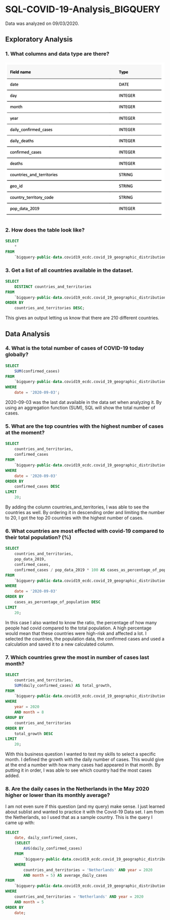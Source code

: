 # SQL-COVID-19-Analysis_BIGQUERY
Data was analyzed on 09/03/2020.

## Exploratory Analysis

### 1. What columns and data type are there?

![Data_Set_info.png](Data_Set_info.png)

### 2. How does the table look like?

```sql
SELECT
	*
FROM
	`bigquery-public-data.covid19_ecdc.covid_19_geographic_distribution_worldwide`
```

### 3. Get a list of all countries available in the dataset.

```sql
SELECT
	DISTINCT countries_and_territories
FROM
	`bigquery-public-data.covid19_ecdc.covid_19_geographic_distribution_worldwide`
ORDER BY 
	countries_and_territories DESC;
```

This gives an output letting us know that there are 210 different countries.

## Data Analysis

### 4. What is the total number of cases of COVID-19 today globally?

```sql
SELECT
	SUM(confirmed_cases) 
FROM
	`bigquery-public-data.covid19_ecdc.covid_19_geographic_distribution_worldwide`
WHERE 
	date = '2020-09-03';
```

2020-09-03 was the last dat available in the data set when analyzing it. By using an aggregation function (SUM), SQL will show the total number of cases. 

### 5. **What are the top countries with the highest number of cases at the moment?**

```sql
SELECT
	countries_and_territories, 
	confirmed_cases
FROM
	`bigquery-public-data.covid19_ecdc.covid_19_geographic_distribution_worldwide`
WHERE
	date = '2020-09-03'
ORDER BY
	confirmed_cases DESC
LIMIT
	20;
```

By adding the column countries_and_territories, I was able to see the countries as well. By ordering it in descending order and limiting the number to 20, I got the top 20 countries with the highest number of cases. 

### 6. **What countries are most effected with covid-19 compared to their total population? (%)**

```sql
SELECT
	countries_and_territories,
	pop_data_2019,
	confirmed_cases,
	confirmed_cases / pop_data_2019 * 100 AS cases_as_percentage_of_population
FROM
	`bigquery-public-data.covid19_ecdc.covid_19_geographic_distribution_worldwide`
WHERE
	date = '2020-09-03'
ORDER BY
	cases_as_percentage_of_population DESC
LIMIT
	20;
```

In this case I also wanted to know the ratio, the percentage of how many people had covid  compared to the total population.  A high percentage would mean that these countries were high-risk and affected a lot. I selected the countries, the population data, the confirmed cases and used a calculation and saved it to a new calculated column. 

### 7. Which countries grew the most in number of cases last month?

```sql
SELECT
	countries_and_territories,
	SUM(daily_confirmed_cases) AS total_growth, 
FROM
	`bigquery-public-data.covid19_ecdc.covid_19_geographic_distribution_worldwide` 
WHERE
	year = 2020
	AND month = 8 
GROUP BY
	countries_and_territories
ORDER BY 
	total_growth DESC
LIMIT
	20;
```

With this business question I wanted to test my skills to select a specific month. I defined the growth with the daily number of cases. This would give at the end a number with how many cases had appeared in that month. By putting it in order, I was able to see which country had the most cases added. 

### 8. **Are the daily cases in the Netherlands in the May 2020 higher or lower than its monthly average?**

I am not even sure if this question (and my query) make sense. I just learned about sublist and wanted to practice it with the Covid-19 Data set. I am from the Netherlands, so I used that as a sample country.  This is the query I came up with: 

```sql
SELECT
	date, daily_confirmed_cases, 
	(SELECT
		AVG(daily_confirmed_cases) 
	FROM
		`bigquery-public-data.covid19_ecdc.covid_19_geographic_distribution_worldwide`
	WHERE
		countries_and_territories = 'Netherlands' AND year = 2020
		AND month = 5) AS average_daily_cases
FROM
	`bigquery-public-data.covid19_ecdc.covid_19_geographic_distribution_worldwide`
WHERE
	countries_and_territories = 'Netherlands' AND year = 2020
	AND month = 5
ORDER BY
	date;
```

